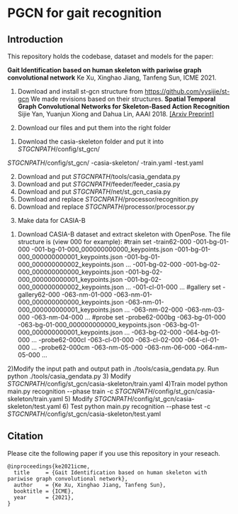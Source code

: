 # PGCN for gait recognition
## Introduction
This repository holds the codebase, dataset and models for the paper:

**Gait Identification based on human skeleton with pariwise graph convolutional network** Ke Xu, Xinghao Jiang, Tanfeng Sun, ICME 2021.

1. Download and install st-gcn structure from https://github.com/yysijie/st-gcn
We made revisions based on their structures.
**Spatial Temporal Graph Convolutional Networks for Skeleton-Based Action Recognition** Sijie Yan, Yuanjun Xiong and Dahua Lin, AAAI 2018. [[Arxiv Preprint]](https://arxiv.org/abs/1801.07455)

2. Download our files and put them into the right folder

1) Download the casia-skeleton folder and put it into $STGCN PATH$/config/st_gcn/

$STGCN PATH$/config/st_gcn/
  -casia-skeleton/
    -train.yaml
    -test.yaml

2) Download and put $STGCN PATH$/tools/casia_gendata.py
3) Download and put $STGCN PATH$/feeder/feeder_casia.py
4) Download and put $STGCN PATH$/net/st_gcn_casia.py
5) Download and replace $STGCN PATH$/processor/recognition.py
6) Download and replace $STGCN PATH$/processor/processor.py


3. Make data for CASIA-B
1) Download CASIA-B dataset and extract skeleton with OpenPose. The file structure is (view 000 for example):
#train set
-train62-000
    -001-bg-01-000
        -001-bg-01-000_000000000000_keypoints.json
        -001-bg-01-000_000000000001_keypoints.json
        -001-bg-01-000_000000000002_keypoints.json
        ...
    -001-bg-02-000
        -001-bg-02-000_000000000000_keypoints.json
        -001-bg-02-000_000000000001_keypoints.json
        -001-bg-02-000_000000000002_keypoints.json
        ...
    -001-cl-01-000
    ...
#gallery set
-gallery62-000
    -063-nm-01-000
        -063-nm-01-000_000000000000_keypoints.json
        -063-nm-01-000_000000000001_keypoints.json
        ...
    -063-nm-02-000
    -063-nm-03-000
    -063-nm-04-000
    ...
#probe set
-probe62-000bg
    -063-bg-01-000
        -063-bg-01-000_000000000000_keypoints.json
        -063-bg-01-000_000000000001_keypoints.json
        ...
    -063-bg-02-000
    -064-bg-01-000
    ...
-probe62-000cl
    -063-cl-01-000
    -063-cl-02-000
    -064-cl-01-000
    ...
-probe62-000cm
    -063-nm-05-000
    -063-nm-06-000
    -064-nm-05-000
    ...

2)Modify the input path and output path in ./tools/casia_gendata.py. Run python ./tools/casia_gendata.py
3) Modify $STGCN PATH$/config/st_gcn/casia-skeleton/train.yaml
4)Train model
python main.py recognition --phase train -c $STGCN PATH$/config/st_gcn/casia-skeleton/train.yaml
5) Modify $STGCN PATH$/config/st_gcn/casia-skeleton/test.yaml
6) Test
python main.py recognition  --phase test -c $STGCN PATH$/config/st_gcn/casia-skeleton/test.yaml

## Citation
Please cite the following paper if you use this repository in your reseach.
```
@inproceedings{ke2021icme,
  title     = {Gait Identification based on human skeleton with pariwise graph convolutional network},
  author    = {Ke Xu, Xinghao Jiang, Tanfeng Sun},
  booktitle = {ICME},
  year      = {2021},
}